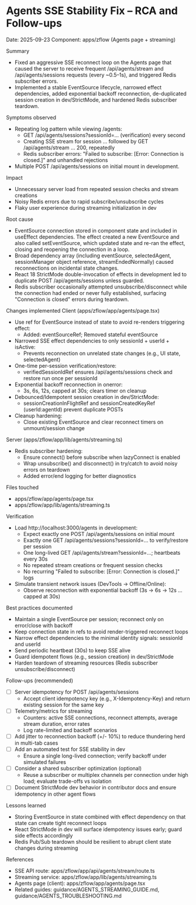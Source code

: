 # Agents SSE Stability Fix – RCA and Follow-ups

Date: 2025-09-23
Component: apps/zflow (Agents page + streaming)

Summary
- Fixed an aggressive SSE reconnect loop on the Agents page that caused the server to receive frequent /api/agents/stream and /api/agents/sessions requests (every ~0.5–1s), and triggered Redis subscriber errors.
- Implemented a stable EventSource lifecycle, narrowed effect dependencies, added exponential backoff reconnection, de-duplicated session creation in dev/StrictMode, and hardened Redis subscriber teardown.

Symptoms observed
- Repeating log pattern while viewing /agents:
  - GET /api/agents/sessions?sessionId=... (verification) every second
  - Creating SSE stream for session ... followed by GET /api/agents/stream ... 200, repeatedly
  - Redis subscriber errors: "Failed to subscribe: [Error: Connection is closed.]" and unhandled rejections
- Multiple POST /api/agents/sessions on initial mount in development.

Impact
- Unnecessary server load from repeated session checks and stream creations
- Noisy Redis errors due to rapid subscribe/unsubscribe cycles
- Flaky user experience during streaming initialization in dev

Root cause
- EventSource connection stored in component state and included in useEffect dependencies. The effect created a new EventSource and also called setEventSource, which updated state and re-ran the effect, closing and reopening the connection in a loop.
- Broad dependency array (including eventSource, selectedAgent, sessionManager object reference, streamEndedNormally) caused reconnections on incidental state changes.
- React 18 StrictMode double-invocation of effects in development led to duplicate POST /api/agents/sessions unless guarded.
- Redis subscriber occasionally attempted unsubscribe/disconnect while the connection had ended or never fully established, surfacing "Connection is closed" errors during teardown.

Changes implemented
Client (apps/zflow/app/agents/page.tsx)
- Use ref for EventSource instead of state to avoid re-renders triggering effect:
  - Added: eventSourceRef; Removed stateful eventSource
- Narrowed SSE effect dependencies to only sessionId + userId + isActive:
  - Prevents reconnection on unrelated state changes (e.g., UI state, selectedAgent)
- One-time per-session verification/restore:
  - verifiedSessionIdRef ensures /api/agents/sessions check and restore run once per sessionId
- Exponential backoff reconnection in onerror:
  - 3s, 6s, 12s, capped at 30s; clears timer on cleanup
- Debounced/Idempotent session creation in dev/StrictMode:
  - sessionCreationInFlightRef and sessionCreatedKeyRef (userId:agentId) prevent duplicate POSTs
- Cleanup hardening:
  - Close existing EventSource and clear reconnect timers on unmount/session change

Server (apps/zflow/app/lib/agents/streaming.ts)
- Redis subscriber hardening:
  - Ensure connect() before subscribe when lazyConnect is enabled
  - Wrap unsubscribe() and disconnect() in try/catch to avoid noisy errors on teardown
  - Added error/end logging for better diagnostics

Files touched
- apps/zflow/app/agents/page.tsx
- apps/zflow/app/lib/agents/streaming.ts

Verification
- Load http://localhost:3000/agents in development:
  - Expect exactly one POST /api/agents/sessions on initial mount
  - Exactly one GET /api/agents/sessions?sessionId=... to verify/restore per session
  - One long-lived GET /api/agents/stream?sessionId=...; heartbeats every 30s
  - No repeated stream creations or frequent session checks
  - No recurring "Failed to subscribe: [Error: Connection is closed.]" logs
- Simulate transient network issues (DevTools → Offline/Online):
  - Observe reconnection with exponential backoff (3s → 6s → 12s ... capped at 30s)

Best practices documented
- Maintain a single EventSource per session; reconnect only on error/close with backoff
- Keep connection state in refs to avoid render-triggered reconnect loops
- Narrow effect dependencies to the minimal identity signals: sessionId and userId
- Send periodic heartbeat (30s) to keep SSE alive
- Guard idempotent flows (e.g., session creation) in dev/StrictMode
- Harden teardown of streaming resources (Redis subscriber unsubscribe/disconnect)

Follow-ups (recommended)
- [ ] Server idempotency for POST /api/agents/sessions
  - Accept client idempotency key (e.g., X-Idempotency-Key) and return existing session for the same key
- [ ] Telemetry/metrics for streaming
  - Counters: active SSE connections, reconnect attempts, average stream duration, error rates
  - Log rate-limited and backoff scenarios
- [ ] Add jitter to reconnection backoff (+/- 10%) to reduce thundering herd in multi-tab cases
- [ ] Add an automated test for SSE stability in dev
  - Ensure a single long-lived connection; verify backoff under simulated failures
- [ ] Consider a shared subscriber optimization (optional)
  - Reuse a subscriber or multiplex channels per connection under high load; evaluate trade-offs vs isolation
- [ ] Document StrictMode dev behavior in contributor docs and ensure idempotency in other agent flows

Lessons learned
- Storing EventSource in state combined with effect dependency on that state can create tight reconnect loops
- React StrictMode in dev will surface idempotency issues early; guard side effects accordingly
- Redis Pub/Sub teardown should be resilient to abrupt client state changes during streaming

References
- SSE API route: apps/zflow/app/api/agents/stream/route.ts
- Streaming service: apps/zflow/app/lib/agents/streaming.ts
- Agents page (client): apps/zflow/app/agents/page.tsx
- Related guides: guidance/AGENTS_STREAMING_GUIDE.md, guidance/AGENTS_TROUBLESHOOTING.md
